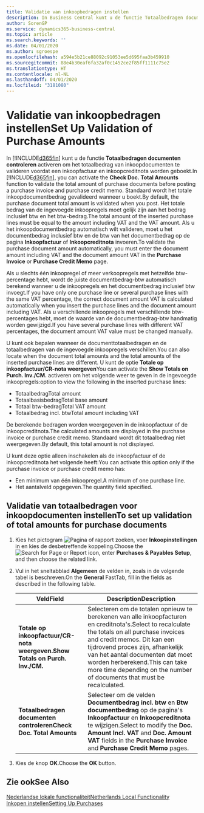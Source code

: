 ```yaml
---
title: Validatie van inkoopbedragen instellen
description: In Business Central kunt u de functie Totaalbedragen documenten controleren activeren om het totaalbedrag van inkoopdocumenten te valideren voordat een inkoopfactuur en inkoopcreditnota worden geboekt.
author: SorenGP
ms.service: dynamics365-business-central
ms.topic: article
ms.search.keywords: ''
ms.date: 04/01/2020
ms.author: sgroespe
ms.openlocfilehash: a594e5b21ce88092c91053ee5d695faa3b459910
ms.sourcegitcommit: 88e4b30eaf6fa32af0c1452ce2f85ff1111c75e2
ms.translationtype: HT
ms.contentlocale: nl-NL
ms.lasthandoff: 04/01/2020
ms.locfileid: "3181080"
---
```

# <a name="set-up-validation-of-purchase-amounts"></a><span data-ttu-id="a43dd-103">Validatie van inkoopbedragen instellen</span><span class="sxs-lookup"><span data-stu-id="a43dd-103">Set Up Validation of Purchase Amounts</span></span>
<span data-ttu-id="a43dd-104">In [!INCLUDE[d365fin](../../includes/d365fin_md.md)] kunt u de functie **Totaalbedragen documenten controleren** activeren om het totaalbedrag van inkoopdocumenten te valideren voordat een inkoopfactuur en inkoopcreditnota worden geboekt.</span><span class="sxs-lookup"><span data-stu-id="a43dd-104">In [!INCLUDE[d365fin](../../includes/d365fin_md.md)], you can activate the **Check Doc. Total Amounts** function to validate the total amount of purchase documents before posting a purchase invoice and purchase credit memo.</span></span> <span data-ttu-id="a43dd-105">Standaard wordt het totale inkoopdocumentbedrag gevalideerd wanneer u boekt.</span><span class="sxs-lookup"><span data-stu-id="a43dd-105">By default, the purchase document total amount is validated when you post.</span></span> <span data-ttu-id="a43dd-106">Het totale bedrag van de ingevoegde inkoopregels moet gelijk zijn aan het bedrag inclusief btw en het btw-bedrag.</span><span class="sxs-lookup"><span data-stu-id="a43dd-106">The total amount of the inserted purchase lines must be equal to the amount including VAT and the VAT amount.</span></span> <span data-ttu-id="a43dd-107">Als u het inkoopdocumentbedrag automatisch wilt valideren, moet u het documentbedrag inclusief btw en de btw van het documentbedrag op de pagina **Inkoopfactuur** of **Inkoopcreditnota** invoeren.</span><span class="sxs-lookup"><span data-stu-id="a43dd-107">To validate the purchase document amount automatically, you must enter the document amount including VAT and the document amount VAT in the **Purchase Invoice** or **Purchase Credit Memo** page.</span></span>  

<span data-ttu-id="a43dd-108">Als u slechts één inkoopregel of meer verkoopregels met hetzelfde btw-percentage hebt, wordt de juiste documentbedrag-btw automatisch berekend wanneer u de inkoopregels en het documentbedrag inclusief btw invoegt.</span><span class="sxs-lookup"><span data-stu-id="a43dd-108">If you have only one purchase line or several purchase lines with the same VAT percentage, the correct document amount VAT is calculated automatically when you insert the purchase lines and the document amount including VAT.</span></span> <span data-ttu-id="a43dd-109">Als u verschillende inkoopregels met verschillende btw-percentages hebt, moet de waarde van de documentbedrag-btw handmatig worden gewijzigd.</span><span class="sxs-lookup"><span data-stu-id="a43dd-109">If you have several purchase lines with different VAT percentages, the document amount VAT value must be changed manually.</span></span>  

<span data-ttu-id="a43dd-110">U kunt ook bepalen wanneer de documenttotaalbedragen en de totaalbedragen van de ingevoegde inkoopregels verschillen.</span><span class="sxs-lookup"><span data-stu-id="a43dd-110">You can also locate when the document total amounts and the total amounts of the inserted purchase lines are different.</span></span> <span data-ttu-id="a43dd-111">U kunt de optie **Totale op inkoopfactuur/CR-nota weergeven**</span><span class="sxs-lookup"><span data-stu-id="a43dd-111">You can activate the **Show Totals on Purch. Inv./CM.**</span></span> <span data-ttu-id="a43dd-112">activeren om het volgende weer te geven in de ingevoegde inkoopregels:</span><span class="sxs-lookup"><span data-stu-id="a43dd-112">option to view the following in the inserted purchase lines:</span></span>  

- <span data-ttu-id="a43dd-113">Totaalbedrag</span><span class="sxs-lookup"><span data-stu-id="a43dd-113">Total amount</span></span>  
- <span data-ttu-id="a43dd-114">Totaalbasisbedrag</span><span class="sxs-lookup"><span data-stu-id="a43dd-114">Total base amount</span></span>  
- <span data-ttu-id="a43dd-115">Totaal btw-bedrag</span><span class="sxs-lookup"><span data-stu-id="a43dd-115">Total VAT amount</span></span>  
- <span data-ttu-id="a43dd-116">Totaalbedrag incl. btw</span><span class="sxs-lookup"><span data-stu-id="a43dd-116">Total amount including VAT</span></span>  

<span data-ttu-id="a43dd-117">De berekende bedragen worden weergegeven in de inkoopfactuur of de inkoopcreditnota.</span><span class="sxs-lookup"><span data-stu-id="a43dd-117">The calculated amounts are displayed in the purchase invoice or purchase credit memo.</span></span> <span data-ttu-id="a43dd-118">Standaard wordt dit totaalbedrag niet weergegeven.</span><span class="sxs-lookup"><span data-stu-id="a43dd-118">By default, this total amount is not displayed.</span></span>  

<span data-ttu-id="a43dd-119">U kunt deze optie alleen inschakelen als de inkoopfactuur of de inkoopcreditnota het volgende heeft:</span><span class="sxs-lookup"><span data-stu-id="a43dd-119">You can activate this option only if the purchase invoice or purchase credit memo has:</span></span>  

- <span data-ttu-id="a43dd-120">Een minimum van één inkoopregel.</span><span class="sxs-lookup"><span data-stu-id="a43dd-120">A minimum of one purchase line.</span></span>  
- <span data-ttu-id="a43dd-121">Het aantalveld opgegeven.</span><span class="sxs-lookup"><span data-stu-id="a43dd-121">The quantity field specified.</span></span>  

## <a name="to-set-up-validation-of-total-amounts-for-purchase-documents"></a><span data-ttu-id="a43dd-122">Validatie van totaalbedragen voor inkoopdocumenten instellen</span><span class="sxs-lookup"><span data-stu-id="a43dd-122">To set up validation of total amounts for purchase documents</span></span>  

1.  <span data-ttu-id="a43dd-123">Kies het pictogram ![Pagina of rapport zoeken](../../media/ui-search/search_small.png "Pictogram Pagina of rapport zoeken"), voer **Inkoopinstellingen** in en kies de desbetreffende koppeling.</span><span class="sxs-lookup"><span data-stu-id="a43dd-123">Choose the ![Search for Page or Report](../../media/ui-search/search_small.png "Search for Page or Report icon") icon, enter **Purchases & Payables Setup**, and then choose the related link.</span></span>  
2.  <span data-ttu-id="a43dd-124">Vul in het sneltabblad **Algemeen** de velden in, zoals in de volgende tabel is beschreven.</span><span class="sxs-lookup"><span data-stu-id="a43dd-124">On the **General** FastTab, fill in the fields as described in the following table.</span></span>  

    |<span data-ttu-id="a43dd-125">Veld</span><span class="sxs-lookup"><span data-stu-id="a43dd-125">Field</span></span>|<span data-ttu-id="a43dd-126">Description</span><span class="sxs-lookup"><span data-stu-id="a43dd-126">Description</span></span>|  
    |---------------------------------|---------------------------------------|  
    |<span data-ttu-id="a43dd-127">**Totale op inkoopfactuur/CR-nota weergeven.**</span><span class="sxs-lookup"><span data-stu-id="a43dd-127">**Show Totals on Purch. Inv./CM.**</span></span>|<span data-ttu-id="a43dd-128">Selecteren om de totalen opnieuw te berekenen van alle inkoopfacturen en creditnota's.</span><span class="sxs-lookup"><span data-stu-id="a43dd-128">Select to recalculate the totals on all purchase invoices and credit memos.</span></span> <span data-ttu-id="a43dd-129">Dit kan een tijdrovend proces zijn, afhankelijk van het aantal documenten dat moet worden herberekend.</span><span class="sxs-lookup"><span data-stu-id="a43dd-129">This can take more time depending on the number of documents that must be recalculated.</span></span>|  
    |<span data-ttu-id="a43dd-130">**Totaalbedragen documenten controleren**</span><span class="sxs-lookup"><span data-stu-id="a43dd-130">**Check Doc. Total Amounts**</span></span>|<span data-ttu-id="a43dd-131">Selecteer om de velden **Documentbedrag incl. btw** en **Btw documentbedrag** op de pagina's **Inkoopfactuur** en **Inkoopcreditnota** te wijzigen.</span><span class="sxs-lookup"><span data-stu-id="a43dd-131">Select to modify the **Doc. Amount Incl. VAT** and **Doc. Amount VAT** fields in the **Purchase Invoice** and **Purchase Credit Memo** pages.</span></span>|  

3.  <span data-ttu-id="a43dd-132">Kies de knop **OK**.</span><span class="sxs-lookup"><span data-stu-id="a43dd-132">Choose the **OK** button.</span></span>  

## <a name="see-also"></a><span data-ttu-id="a43dd-133">Zie ook</span><span class="sxs-lookup"><span data-stu-id="a43dd-133">See Also</span></span>  
[<span data-ttu-id="a43dd-134">Nederlandse lokale functionaliteit</span><span class="sxs-lookup"><span data-stu-id="a43dd-134">Netherlands Local Functionality</span></span>](netherlands-local-functionality.md)  
[<span data-ttu-id="a43dd-135">Inkopen instellen</span><span class="sxs-lookup"><span data-stu-id="a43dd-135">Setting Up Purchases</span></span>](../../sales-how-work-standard-lines.md)

